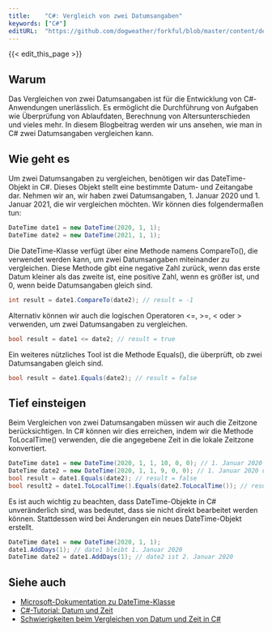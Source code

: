 ```yaml
---
title:    "C#: Vergleich von zwei Datumsangaben"
keywords: ["C#"]
editURL:  "https://github.com/dogweather/forkful/blob/master/content/de/c-sharp/comparing-two-dates.md"
---
```


{{< edit_this_page >}}

## Warum
Das Vergleichen von zwei Datumsangaben ist für die Entwicklung von C#-Anwendungen unerlässlich. Es ermöglicht die Durchführung von Aufgaben wie Überprüfung von Ablaufdaten, Berechnung von Altersunterschieden und vieles mehr. In diesem Blogbeitrag werden wir uns ansehen, wie man in C# zwei Datumsangaben vergleichen kann.

## Wie geht es
Um zwei Datumsangaben zu vergleichen, benötigen wir das DateTime-Objekt in C#. Dieses Objekt stellt eine bestimmte Datum- und Zeitangabe dar. Nehmen wir an, wir haben zwei Datumsangaben, 1. Januar 2020 und 1. Januar 2021, die wir vergleichen möchten. Wir können dies folgendermaßen tun:

```C#
DateTime date1 = new DateTime(2020, 1, 1);
DateTime date2 = new DateTime(2021, 1, 1);
```

Die DateTime-Klasse verfügt über eine Methode namens CompareTo(), die verwendet werden kann, um zwei Datumsangaben miteinander zu vergleichen. Diese Methode gibt eine negative Zahl zurück, wenn das erste Datum kleiner als das zweite ist, eine positive Zahl, wenn es größer ist, und 0, wenn beide Datumsangaben gleich sind.

```C#
int result = date1.CompareTo(date2); // result = -1
```

Alternativ können wir auch die logischen Operatoren <=, >=, < oder > verwenden, um zwei Datumsangaben zu vergleichen.

```C#
bool result = date1 <= date2; // result = true
```

Ein weiteres nützliches Tool ist die Methode Equals(), die überprüft, ob zwei Datumsangaben gleich sind.

```C#
bool result = date1.Equals(date2); // result = false
```

## Tief einsteigen
Beim Vergleichen von zwei Datumsangaben müssen wir auch die Zeitzone berücksichtigen. In C# können wir dies erreichen, indem wir die Methode ToLocalTime() verwenden, die die angegebene Zeit in die lokale Zeitzone konvertiert.

```C#
DateTime date1 = new DateTime(2020, 1, 1, 10, 0, 0); // 1. Januar 2020 um 10:00 Uhr
DateTime date2 = new DateTime(2020, 1, 1, 9, 0, 0); // 1. Januar 2020 um 9:00 Uhr
bool result = date1.Equals(date2); // result = false
bool result2 = date1.ToLocalTime().Equals(date2.ToLocalTime()); // result2 = true
```

Es ist auch wichtig zu beachten, dass DateTime-Objekte in C# unveränderlich sind, was bedeutet, dass sie nicht direkt bearbeitet werden können. Stattdessen wird bei Änderungen ein neues DateTime-Objekt erstellt.

```C#
DateTime date1 = new DateTime(2020, 1, 1);
date1.AddDays(1); // date1 bleibt 1. Januar 2020
DateTime date2 = date1.AddDays(1); // date2 ist 2. Januar 2020
```

## Siehe auch
- [Microsoft-Dokumentation zu DateTime-Klasse](https://docs.microsoft.com/de-de/dotnet/api/system.datetime)
- [C#-Tutorial: Datum und Zeit](https://www.tutorialspoint.com/de/csharp/csharp_date_time.html)
- [Schwierigkeiten beim Vergleichen von Datum und Zeit in C#](https://stackoverflow.com/questions/8191576/unable-to-compare-datetime-values-in-c)